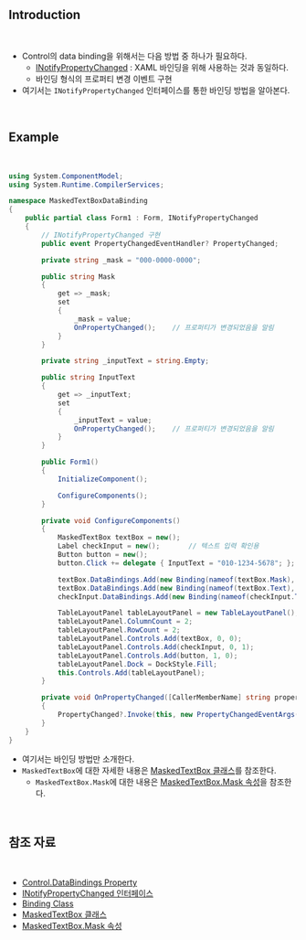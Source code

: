 ﻿## Introduction

<br>

- Control의 data binding을 위해서는 다음 방법 중 하나가 필요하다.
    - [INotifyPropertyChanged](https://learn.microsoft.com/ko-kr/dotnet/api/system.componentmodel.inotifypropertychanged?view=net-8.0) : XAML 바인딩을 위해 사용하는 것과 동일하다.
    - 바인딩 형식의 프로퍼티 변경 이벤트 구현
- 여기서는 `INotifyPropertyChanged` 인터페이스를 통한 바인딩 방법을 알아본다.

<br>

## Example

<br>

```cs
using System.ComponentModel;
using System.Runtime.CompilerServices;

namespace MaskedTextBoxDataBinding
{
    public partial class Form1 : Form, INotifyPropertyChanged
    {
        // INotifyPropertyChanged 구현
        public event PropertyChangedEventHandler? PropertyChanged;

        private string _mask = "000-0000-0000";

        public string Mask
        {
            get => _mask;
            set
            {
                _mask = value;
                OnPropertyChanged();    // 프로퍼티가 변경되었음을 알림
            }
        }

        private string _inputText = string.Empty;

        public string InputText
        {
            get => _inputText;
            set
            {
                _inputText = value;
                OnPropertyChanged();    // 프로퍼티가 변경되었음을 알림
            }
        }

        public Form1()
        {
            InitializeComponent();

            ConfigureComponents();
        }

        private void ConfigureComponents()
        {
            MaskedTextBox textBox = new();
            Label checkInput = new();       // 텍스트 입력 확인용
            Button button = new();
            button.Click += delegate { InputText = "010-1234-5678"; };      // 문자열 초기화

            textBox.DataBindings.Add(new Binding(nameof(textBox.Mask), this, nameof(Mask), false, DataSourceUpdateMode.OnPropertyChanged));
            textBox.DataBindings.Add(new Binding(nameof(textBox.Text), this, nameof(InputText), false, DataSourceUpdateMode.OnPropertyChanged));
            checkInput.DataBindings.Add(new Binding(nameof(checkInput.Text), this, nameof(InputText), false, DataSourceUpdateMode.OnPropertyChanged));

            TableLayoutPanel tableLayoutPanel = new TableLayoutPanel();
            tableLayoutPanel.ColumnCount = 2;
            tableLayoutPanel.RowCount = 2;
            tableLayoutPanel.Controls.Add(textBox, 0, 0);
            tableLayoutPanel.Controls.Add(checkInput, 0, 1);
            tableLayoutPanel.Controls.Add(button, 1, 0);
            tableLayoutPanel.Dock = DockStyle.Fill;
            this.Controls.Add(tableLayoutPanel);
        }

        private void OnPropertyChanged([CallerMemberName] string propertyName = "")
        {
            PropertyChanged?.Invoke(this, new PropertyChangedEventArgs(propertyName));
        }
    }
}
```

- 여기서는 바인딩 방법만 소개한다.
- `MaskedTextBox`에 대한 자세한 내용은 [MaskedTextBox 클래스](https://learn.microsoft.com/ko-kr/dotnet/api/system.windows.forms.maskedtextbox?view=windowsdesktop-8.0)를 참조한다.
    - `MaskedTextBox.Mask`에 대한 내용은 [MaskedTextBox.Mask 속성](https://learn.microsoft.com/ko-kr/dotnet/api/system.windows.forms.maskedtextbox.mask?view=windowsdesktop-8.0)을 참조한다.

<br>

## 참조 자료

<br>

- [Control.DataBindings Property](https://learn.microsoft.com/en-us/dotnet/api/system.windows.forms.control.databindings?view=windowsdesktop-8.0)
- [INotifyPropertyChanged 인터페이스](https://learn.microsoft.com/ko-kr/dotnet/api/system.componentmodel.inotifypropertychanged?view=net-8.0)
- [Binding Class](https://learn.microsoft.com/en-us/dotnet/api/system.windows.forms.binding?view=windowsdesktop-8.0)
- [MaskedTextBox 클래스](https://learn.microsoft.com/ko-kr/dotnet/api/system.windows.forms.maskedtextbox?view=windowsdesktop-8.0)
- [MaskedTextBox.Mask 속성](https://learn.microsoft.com/ko-kr/dotnet/api/system.windows.forms.maskedtextbox.mask?view=windowsdesktop-8.0)